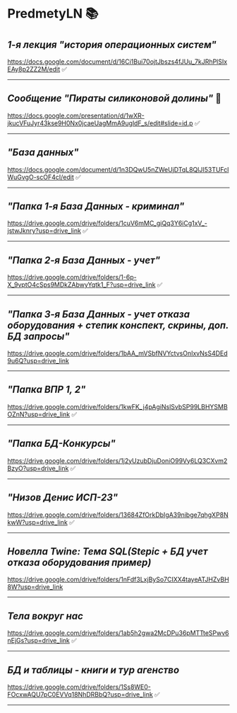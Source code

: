 # PredmetyLN :books:
## ***1-я лекция "история операционных систем"***
https://docs.google.com/document/d/16Ci1Bui70ojtJbszs4fJUu_7kJRhPlSIxEAy8p2ZZ2M/edit :white_check_mark:
___
## ***Сообщение "Пираты силиконовой долины"*** :movie_camera:
https://docs.google.com/presentation/d/1wXR-jkucVFuJyr43kse9H0Nx0jcaeUagMmA9ugldF_s/edit#slide=id.p :white_check_mark:
___
## ***"База данных"***
https://docs.google.com/document/d/1n3DQwU5nZWeUjDTqL8QlJI53TUFclWuGvgO-scOF4cI/edit :white_check_mark:
___
## ***"Папка 1-я База Данных - криминал"***
https://drive.google.com/drive/folders/1cuV6mMC_giQq3Y6iCg1xV_-jstwJknry?usp=drive_link :white_check_mark:
___
## ***"Папка 2-я База Данных - учет"***
https://drive.google.com/drive/folders/1-6p-X_9vptO4cSps9MDkZAbwyYqtk1_F?usp=drive_link :white_check_mark:
___
## ***"Папка 3-я База Данных - учет отказа оборудования + степик конспект, скрины, доп. БД запросы"***
https://drive.google.com/drive/folders/1bAA_mVSbfNVYctvsOnIxvNsS4DEd9u6Q?usp=drive_link 
___
## ***"Папка ВПР 1, 2"***
https://drive.google.com/drive/folders/1kwFK_j4pAgiNslSvbSP99LBHYSMBOZnN?usp=drive_link :white_check_mark:
___
## ***"Папка БД-Конкурсы"***
https://drive.google.com/drive/folders/1j2yUzubDjuDoniO99Vy6LQ3CXvm2BzyO?usp=drive_link :white_check_mark:
___
## ***"Низов Денис ИСП-23"***
https://drive.google.com/drive/folders/13684ZfOrkDbIgA39nibge7qhgXP8NkwW?usp=drive_link :white_check_mark:
___
## ***Новелла Twine: Тема SQL(Stepic + БД учет отказа оборудования пример)***
https://drive.google.com/drive/folders/1nFdf3LxjBySo7CIXX4tayeATJHZvBH8W?usp=drive_link 
___
## ***Тела вокруг нас***
https://drive.google.com/drive/folders/1ab5h2gwa2McDPu36pMTTteSPwv6nEjGs?usp=drive_link :white_check_mark:
___
## ***БД и таблицы - книги и тур агенство***
https://drive.google.com/drive/folders/1Ss8WE0-FOcxwAQU7pC0EVVq18NhDRBbQ?usp=drive_link :white_check_mark:
___
